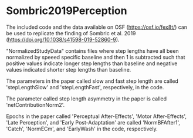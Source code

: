 # Sombric2019Perception
The included code and the data available on OSF (https://osf.io/fex8t/) can be used to replicate the finding of Sombric et al. 2019 (https://doi.org/10.1038/s41598-019-52860-9).

"NormalizedStudyData" contains files where step lengths have all been normalized by speeed specific baseline and then 1 is subtracted such that positive values indicate longer step lengths than baseline and negative values indicated shorter step lengths than baseline.

The parameters in the paper called slow and fast step length are called 'stepLengthSlow' and 'stepLengthFast', respectively, in the code.

The parameter called step length asymmetry in the paper is called 'netContributionNorm2'.

Epochs in the paper called 'Perceptual After-Effects', 'Motor After-Effects', 'Late Perception', and 'Early Post-Adaptation' are called 'NormBFAfter1', 'Catch', 'NormECm', and 'EarlyWash' in the code, respectively.
